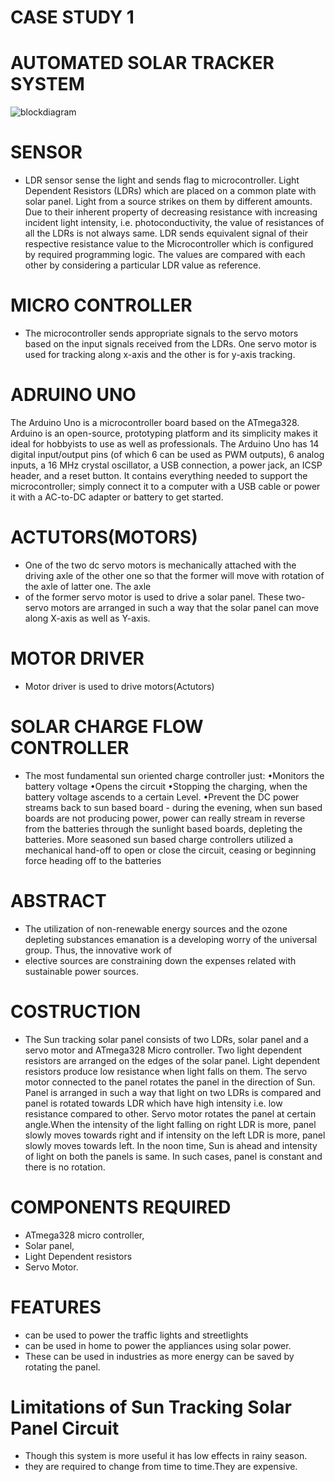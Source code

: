 # CASE STUDY 1 
# AUTOMATED SOLAR TRACKER SYSTEM
![blockdiagram](https://user-images.githubusercontent.com/98837668/154840569-ec1b742c-04da-4224-88f2-1d11bd06364e.png)

# SENSOR
* LDR sensor sense the light and sends flag to microcontroller.
Light Dependent Resistors (LDRs) which are placed on a common plate with solar panel. Light from a source strikes on them by different amounts. Due to their inherent property 
of decreasing resistance with increasing incident light intensity, i.e. photoconductivity, the value of resistances of all the LDRs is not always same.
LDR sends equivalent signal of their respective resistance value to the Microcontroller which is configured by required programming logic. The values are compared with each 
other by considering a particular LDR value as reference.
# MICRO CONTROLLER
* The microcontroller sends appropriate signals to the servo motors based on the input signals received from the LDRs. One servo motor is used for tracking along x-axis and the other is for y-axis tracking.
# ADRUINO UNO
The Arduino Uno is a microcontroller board based on the ATmega328. Arduino is an open-source, prototyping platform and its simplicity makes it ideal for hobbyists to use as 
well as professionals. The Arduino Uno has 14 digital input/output pins (of which 6 can be used as PWM outputs), 6 analog inputs, a 16 MHz crystal oscillator, a USB connection, 
a power jack, an ICSP header, and a reset button. It contains everything needed to support the microcontroller; simply connect it to a computer with a USB cable or power it 
with a AC-to-DC adapter or battery to get started.

# ACTUTORS(MOTORS)
* One of the two dc servo motors is mechanically attached with the driving axle of the other one so that the former will move with rotation of the axle of latter one. The axle 
* of the former servo motor is used to drive a solar panel. These two-servo motors are arranged in such a way that the solar panel can move along X-axis as well as Y-axis.
# MOTOR DRIVER
 * Motor driver is used to drive motors(Actutors)
 # SOLAR CHARGE FLOW CONTROLLER
 * The most fundamental sun oriented charge controller just:
•Monitors the battery voltage
•Opens the circuit •Stopping the charging, when the battery voltage ascends to a certain Level.
•Prevent the DC power streams back to sun based board - during the evening, when sun based boards are not producing power, power can really stream in reverse from the batteries 
through the sunlight based boards, depleting the batteries.
More seasoned sun based charge controllers utilized a mechanical hand-off to open or close the circuit, ceasing or beginning force heading off to the batteries
# ABSTRACT
* The utilization of non-renewable energy sources and the ozone depleting substances emanation is a developing worry of the universal group. Thus, the innovative work of 
* elective sources are constraining down the expenses related with sustainable power sources.
# COSTRUCTION
* The Sun tracking solar panel consists of two LDRs, solar panel and a servo motor and ATmega328 Micro controller.
Two light dependent resistors are arranged on the edges of the solar panel. Light dependent resistors produce low resistance when light falls on them. The servo motor connected 
to the panel rotates the panel in the direction of Sun. Panel is arranged in such a way that light on two LDRs is compared and panel is rotated towards LDR which have high 
intensity i.e. low resistance compared to other. Servo motor rotates the panel at certain angle.When the intensity of the light falling on right LDR is more, panel slowly moves 
towards right and if intensity on the left LDR is more, panel slowly moves towards left. In the noon time, Sun is ahead and intensity of light on both the panels is same. In 
such cases, panel is constant and there is no rotation.

# COMPONENTS REQUIRED
* ATmega328 micro controller,
* Solar panel, 
* Light Dependent resistors 
* Servo Motor.

# FEATURES
* can be used to power the traffic lights and streetlights
*  can be used in home to power the appliances using solar power.
* These can be used in industries as more energy can be saved by rotating the panel.
# Limitations of Sun Tracking Solar Panel Circuit
* Though this system is more useful it has low effects in rainy season.
* they are required to change from time to time.They are expensive.
